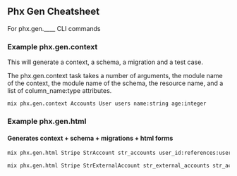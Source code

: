 ## Phx Gen Cheatsheet

For phx.gen.____ CLI commands

### Example phx.gen.context

This will generate a context, a schema, a migration and a test case.

The phx.gen.context task takes a number of arguments, the module name of the context, the module name of the schema, the resource name, and a list of column_name:type attributes.

`mix phx.gen.context Accounts User users name:string age:integer`

### Example phx.gen.html

#### Generates context + schema + migrations + html forms

```bash
mix phx.gen.html Stripe StrAccount str_accounts user_id:references:user country:string  entity_type:string rep_name:string rep_dob:string rep_address:string rep_id:string company_name:string company_address:string company_id:string verification_doc:boolean nonprofit:boolean phone:string email:string
```

```bash
mix phx.gen.html Stripe StrExternalAccount str_external_accounts str_account_id:references:str_accounts object:string account:string account_holder_name:string account_holder_type:string bank_name:string country:string currency:string routing_number:string
```
